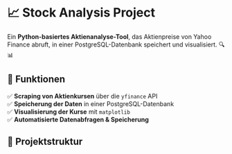 # 📈 Stock Analysis Project

Ein **Python-basiertes Aktienanalyse-Tool**, das Aktienpreise von Yahoo Finance abruft, in einer PostgreSQL-Datenbank speichert und visualisiert. 🔍📊

## 🚀 **Funktionen**
✅ **Scraping von Aktienkursen** über die `yfinance` API  
✅ **Speicherung der Daten** in einer PostgreSQL-Datenbank  
✅ **Visualisierung der Kurse** mit `matplotlib`  
✅ **Automatisierte Datenabfragen & Speicherung**  

## 📂 **Projektstruktur**
